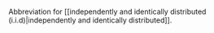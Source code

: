 
Abbreviation for [[independently and identically distributed (i.i.d)|independently and identically distributed]].


